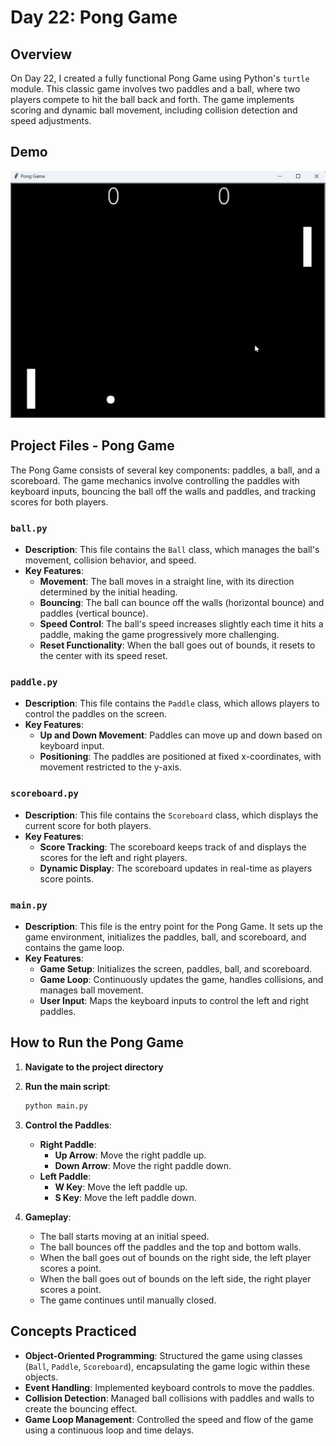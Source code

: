 # Day 22: Pong Game

## Overview

On Day 22, I created a fully functional Pong Game using Python's `turtle` module. This classic game involves two paddles and a ball, where two players compete to hit the ball back and forth. The game implements scoring and dynamic ball movement, including collision detection and speed adjustments.

## Demo
![](Demo.gif)


## Project Files - Pong Game

The Pong Game consists of several key components: paddles, a ball, and a scoreboard. The game mechanics involve controlling the paddles with keyboard inputs, bouncing the ball off the walls and paddles, and tracking scores for both players.


### `ball.py`
- **Description**: This file contains the `Ball` class, which manages the ball's movement, collision behavior, and speed.
- **Key Features**:
  - **Movement**: The ball moves in a straight line, with its direction determined by the initial heading.
  - **Bouncing**: The ball can bounce off the walls (horizontal bounce) and paddles (vertical bounce).
  - **Speed Control**: The ball's speed increases slightly each time it hits a paddle, making the game progressively more challenging.
  - **Reset Functionality**: When the ball goes out of bounds, it resets to the center with its speed reset.

### `paddle.py`
- **Description**: This file contains the `Paddle` class, which allows players to control the paddles on the screen.
- **Key Features**:
  - **Up and Down Movement**: Paddles can move up and down based on keyboard input.
  - **Positioning**: The paddles are positioned at fixed x-coordinates, with movement restricted to the y-axis.

### `scoreboard.py`
- **Description**: This file contains the `Scoreboard` class, which displays the current score for both players.
- **Key Features**:
  - **Score Tracking**: The scoreboard keeps track of and displays the scores for the left and right players.
  - **Dynamic Display**: The scoreboard updates in real-time as players score points.

### `main.py`
- **Description**: This file is the entry point for the Pong Game. It sets up the game environment, initializes the paddles, ball, and scoreboard, and contains the game loop.
- **Key Features**:
  - **Game Setup**: Initializes the screen, paddles, ball, and scoreboard.
  - **Game Loop**: Continuously updates the game, handles collisions, and manages ball movement.
  - **User Input**: Maps the keyboard inputs to control the left and right paddles.

## How to Run the Pong Game

1. **Navigate to the project directory**

2. **Run the main script**:
    ```bash
    python main.py
    ```

3. **Control the Paddles**:
    - **Right Paddle**:
      - **Up Arrow**: Move the right paddle up.
      - **Down Arrow**: Move the right paddle down.
    - **Left Paddle**:
      - **W Key**: Move the left paddle up.
      - **S Key**: Move the left paddle down.

4. **Gameplay**:
    - The ball starts moving at an initial speed.
    - The ball bounces off the paddles and the top and bottom walls.
    - When the ball goes out of bounds on the right side, the left player scores a point.
    - When the ball goes out of bounds on the left side, the right player scores a point.
    - The game continues until manually closed.

## Concepts Practiced

- **Object-Oriented Programming**: Structured the game using classes (`Ball`, `Paddle`, `Scoreboard`), encapsulating the game logic within these objects.
- **Event Handling**: Implemented keyboard controls to move the paddles.
- **Collision Detection**: Managed ball collisions with paddles and walls to create the bouncing effect.
- **Game Loop Management**: Controlled the speed and flow of the game using a continuous loop and time delays.
